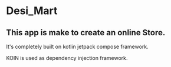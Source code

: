 # Desi_Mart

<h2>This app is make to create an online Store.</h2>
<p> It's completely built on kotlin jetpack compose framework.</p>
<p>KOIN is used as dependency injection framework.</p>
